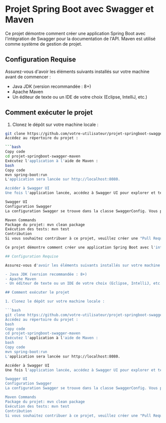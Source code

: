 # Projet Spring Boot avec Swagger et Maven

Ce projet démontre comment créer une application Spring Boot avec l'intégration de Swagger pour la documentation de l'API. Maven est utilisé comme système de gestion de projet.

## Configuration Requise

Assurez-vous d'avoir les éléments suivants installés sur votre machine avant de commencer :

- Java JDK (version recommandée : 8+)
- Apache Maven
- Un éditeur de texte ou un IDE de votre choix (Eclipse, IntelliJ, etc.)

## Comment exécuter le projet

1. Clonez le dépôt sur votre machine locale :

```bash
git clone https://github.com/votre-utilisateur/projet-springboot-swagger-maven.git
Accédez au répertoire du projet :

```bash
Copy code
cd projet-springboot-swagger-maven
Exécutez l'application à l'aide de Maven :
bash
Copy code
mvn spring-boot:run
L'application sera lancée sur http://localhost:8080.

Accéder à Swagger UI
Une fois l'application lancée, accédez à Swagger UI pour explorer et tester les API :

Swagger UI
Configuration Swagger
La configuration Swagger se trouve dans la classe SwaggerConfig. Vous pouvez personnaliser la documentation Swagger en modifiant cette classe selon vos besoins.

Maven Commands
Package du projet: mvn clean package
Exécution des tests: mvn test
Contribution
Si vous souhaitez contribuer à ce projet, veuillez créer une "Pull Request" avec vos modifications.# Projet Spring Boot avec Swagger et Maven

Ce projet démontre comment créer une application Spring Boot avec l'intégration de Swagger pour la documentation de l'API. Maven est utilisé comme système de gestion de projet.

## Configuration Requise

Assurez-vous d'avoir les éléments suivants installés sur votre machine avant de commencer :

- Java JDK (version recommandée : 8+)
- Apache Maven
- Un éditeur de texte ou un IDE de votre choix (Eclipse, IntelliJ, etc.)

## Comment exécuter le projet

1. Clonez le dépôt sur votre machine locale :

```bash
git clone https://github.com/votre-utilisateur/projet-springboot-swagger-maven.git
Accédez au répertoire du projet :
bash
Copy code
cd projet-springboot-swagger-maven
Exécutez l'application à l'aide de Maven :
bash
Copy code
mvn spring-boot:run
L'application sera lancée sur http://localhost:8080.

Accéder à Swagger UI
Une fois l'application lancée, accédez à Swagger UI pour explorer et tester les API :

Swagger UI
Configuration Swagger
La configuration Swagger se trouve dans la classe SwaggerConfig. Vous pouvez personnaliser la documentation Swagger en modifiant cette classe selon vos besoins.

Maven Commands
Package du projet: mvn clean package
Exécution des tests: mvn test
Contribution
Si vous souhaitez contribuer à ce projet, veuillez créer une "Pull Request" avec vos modifications.
